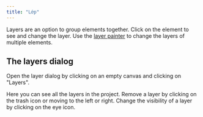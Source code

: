 ```yaml
---
title: "Lớp"
---
```


Layers are an option to group elements together. Click on the element to see and change the layer. Use the [layer painter](painters/layer.md) to change the layers of multiple elements.

## The layers dialog

Open the layer dialog by clicking on an empty canvas and clicking on "Layers".

Here you can see all the layers in the project. Remove a layer by clicking on the trash icon or moving to the left or right. Change the visibility of a layer by clicking on the eye icon.
